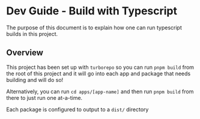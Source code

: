 # Dev Guide - Build with Typescript

The purpose of this document is to explain how one can run typescript builds in this project.

## Overview

This project has been set up with `turborepo` so you can run `pnpm build` from the root of this project and it will go into each app and package that needs building and will do so!

Alternatively, you can run `cd apps/[app-name]` and then run `pnpm build` from there to just run one at-a-time.

Each package is configured to output to a `dist/` directory